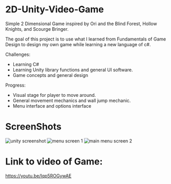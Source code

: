 # 2D-Unity-Video-Game

Simple 2 Dimensional Game inspired by Ori and the Blind Forest, Hollow Knights, and Scourge Bringer.

The goal of this project is to use what I learned from Fundamentals of Game Design to design my own game 
while learning a new language of c#.

Challenges:
- Learning C#
- Learning Unity library functions and general UI software.
- Game concepts and general design


Progress:
- Visual stage for player to move around.
- General movement mechanics and wall jump mechanic.
- Menu interface and options interface



# ScreenShots
![unity screenshot](https://user-images.githubusercontent.com/72426900/151974795-41634f9c-d9ea-4ae7-9c37-bd7655ec9e95.JPG)
![menu screen 1](https://user-images.githubusercontent.com/72426900/151974646-629fa824-0ced-4895-9086-261ade3f1e81.JPG)
![main menu screen 2](https://user-images.githubusercontent.com/72426900/151974649-1e2a0f95-3570-43be-b86c-f2df4ac5dde1.JPG)


# Link to video of Game:
https://youtu.be/Iqp5ROGywAE
